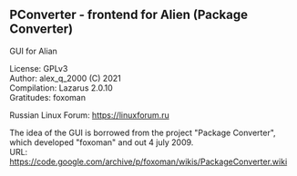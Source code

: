 PConverter - frontend for Alien (Package Converter)
---
GUI for Alian

License: GPLv3  
Author: alex_q_2000 (C) 2021  
Compilation: Lazarus 2.0.10  
Gratitudes: foxoman  

Russian Linux Forum: https://linuxforum.ru

The idea of the GUI is borrowed from the project "Package Converter", which developed "foxoman" and out 4 july 2009.  
URL: https://code.google.com/archive/p/foxoman/wikis/PackageConverter.wiki

